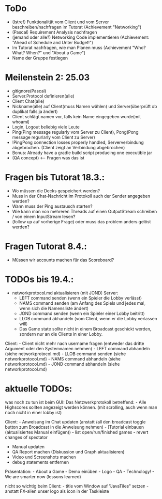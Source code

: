 # ToDo
- (Istref) Funktionalität vom Client und vom Server beschreiben/nachfragen im Tutorat (Achievement "Networking")
- (Pascal) Requirement Analysis nachfragen
- (jemand oder alle?) Networking Code implementieren (Achievement: "Ahead of Schedule and Unter Budget!")
- Im Tutorat nachfragen, wie man Planen muss (Achievement "Who? What? When?" und "About a Game")
- Name der Gruppe festlegen

# Meilenstein 2: 25.03
- gitignore(Pascal)
- Server.Protocol definieren(alle) 
- Client Chat(alle)
- Nickname(alle) auf Client(muss Namen wählen) und Server(überprüft ob duplikat falls ja ändert)
- Client schlägt namen vor, falls kein Name eingegeben wurde(mit whoami)
- Login, Logout beliebig viele Leute
- Ping(Ping message regularly vom Server zu Client), Pong(Pong message regurlarly vom Client zu Server)
- !PingPong connection losses properly handled, Serververbindung abgebrochen. (Client zeigt an Verbindung abgebrochen)
- Bonus: Already have a gradle build script producing one executible jar
- (QA concept) <-- Fragen was das ist

# Fragen bis Tutorat 18.3.:
- Wo müssen die Decks gespeichert werden?
- Muss in der Chat-Nachricht im Protokoll auch der Sender angegeben werden?
- Wann muss der Ping austausch starten?
- Wie kann man von mehreren Threads auf einen OutputStream schreiben / von einem InputStream lesen?
- (follow up auf vorherige Frage) oder muss das problem anders gelöst werden?

# Fragen Tutorat 8.4.:
- Müssen wir accounts machen für das Scoreboard?

# TODOs bis 19.4.:
- networkprotocol.md aktualisieren (mit JOND)
Server:
    - LEFT command senden (wenn ein Spieler die Lobby verlässt)
    - NAMS command senden (am Anfang des Spiels und jedes mal, wenn sich die Namensliste ändert)
    - JOND command senden (wenn ein Spieler einer Lobby beitritt)
    - LLOB command abhandeln (vom Client, wenn er die Lobby verlassen will)
    - Das Game state sollte nicht in einem Broadcast geschickt werden, sondern nur an die Clients in einer Lobby.


Client:
    - Client nicht mehr nach username fragen (entweder das dritte Argument oder den Systemnamen nehmen)
    - LEFT command abhandeln (siehe networkprotocol.md)
    - LLOB command senden (siehe networkprotocol.md)
    - NAMS command abhandeln (siehe networkprotocol.md)
    - JOND command abhandeln (siehe networkprotocol.md)

# aktuelle TODOs:

was noch zu tun ist beim GUI:
    Das Netzwerkprotokoll betreffend:
    - Alle Highscores sollten angezeigt werden können. (mit scrolling, auch wenn man noch nicht in einer lobby ist)

Client:
    - Anweisung im Chat updaten (anstatt /all den broadcast toggle button zum Broadcast in die Anweisung nehmen)
    - (Tutorial einbauen (aktualisiertes Manual einfügen))
    - list open/run/finished games
    - revert changes of spectator

- Manual updaten
- QA Report machen (Diskussion und Graph aktualisieren)
- Video und Screenshots machen
- debug statements entfernen


Präsentation:
    - About a Game
    - Demo einüben
    - Logo
    - QA
    - Technology!
    - We are smarter now (lessons learned)

nicht so wichtig beim Client:
    - title vom Window auf "JavaTiles" setzen
    - anstatt FX-alien unser logo als icon in der Taskleiste